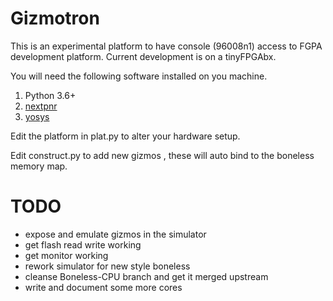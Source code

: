 # Gizmotron 

This is an experimental platform to have console (96008n1) access to FGPA development platform. Current development is on a tinyFPGAbx.

You will need the following software installed on you machine.

1. Python 3.6+
2. [nextpnr](https://github.com/YosysHQ/nextpnr)
3. [yosys](https://github.com/YosysHQ/yosys)

Edit the platform in plat.py to alter your hardware setup.

Edit construct.py to add new gizmos , these will auto bind to the boneless memory map.

# TODO
- expose and emulate gizmos in the simulator 
- get flash read write working 
- get monitor working 
- rework simulator for new style boneless
- cleanse Boneless-CPU branch and get it merged upstream
- write and document some more cores
